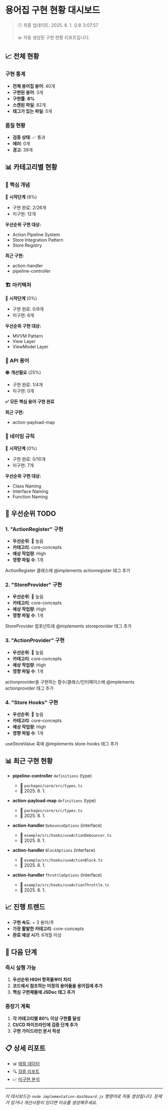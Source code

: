 # 용어집 구현 현황 대시보드

> 🕒 최종 업데이트: 2025. 8. 1. 오후 3:07:57
> 
> 📊 자동 생성된 구현 현황 리포트입니다.

## 📈 전체 현황

### 구현 통계
- **전체 용어집 용어**: 40개
- **구현된 용어**: 3개
- **구현률**: **8%**
- **스캔된 파일**: 82개
- **태그가 있는 파일**: 5개

### 품질 현황
- **검증 상태**: ✅ 통과
- **에러**: 0개
- **경고**: 39개

## 📊 카테고리별 현황


### 🎯 핵심 개념

🔴 **시작단계** (8%)

- 구현 완료: 2/26개
- 미구현: 12개


**우선순위 구현 대상:**
- Action Pipeline System
- Store Integration Pattern
- Store Registry



**최근 구현:**
- action-handler
- pipeline-controller



### 🏗️ 아키텍처

🔴 **시작단계** (0%)

- 구현 완료: 0/9개
- 미구현: 6개


**우선순위 구현 대상:**
- MVVM Pattern
- View Layer
- ViewModel Layer





### 🔌 API 용어

🟠 **개선필요** (25%)

- 구현 완료: 1/4개
- 미구현: 0개

**✅ 모든 핵심 용어 구현 완료**


**최근 구현:**
- action-payload-map



### 📝 네이밍 규칙

🔴 **시작단계** (0%)

- 구현 완료: 0/10개
- 미구현: 7개


**우선순위 구현 대상:**
- Class Naming
- Interface Naming
- Function Naming





## 🎯 우선순위 TODO


### 1. "ActionRegister" 구현

- **우선순위**: 🔴 높음
- **카테고리**: core-concepts
- **예상 작업량**: High
- **영향 파일 수**: 1개

ActionRegister 클래스에 @implements actionregister 태그 추가


### 2. "StoreProvider" 구현

- **우선순위**: 🔴 높음
- **카테고리**: core-concepts
- **예상 작업량**: High
- **영향 파일 수**: 1개

StoreProvider 컴포넌트에 @implements storeprovider 태그 추가


### 3. "ActionProvider" 구현

- **우선순위**: 🔴 높음
- **카테고리**: core-concepts
- **예상 작업량**: High
- **영향 파일 수**: 1개

actionprovider을 구현하는 함수/클래스/인터페이스에 @implements actionprovider 태그 추가


### 4. "Store Hooks" 구현

- **우선순위**: 🔴 높음
- **카테고리**: core-concepts
- **예상 작업량**: High
- **영향 파일 수**: 1개

useStoreValue 훅에 @implements store-hooks 태그 추가


## 📊 최근 구현 현황



- **pipeline-controller** `definitions` (type)
  - 📁 `packages/core/src/types.ts`
  - 📅 2025. 8. 1.


- **action-payload-map** `definitions` (type)
  - 📁 `packages/core/src/types.ts`
  - 📅 2025. 8. 1.


- **action-handler** `DebounceOptions` (interface)
  - 📁 `example/src/hooks/useActionDebouncer.ts`
  - 📅 2025. 8. 1.


- **action-handler** `BlockOptions` (interface)
  - 📁 `example/src/hooks/useActionBlock.ts`
  - 📅 2025. 8. 1.


- **action-handler** `ThrottleOptions` (interface)
  - 📁 `example/src/hooks/useActionThrottle.ts`
  - 📅 2025. 8. 1.



## 📈 진행 트렌드

- **구현 속도**: + 3 용어/주
- **가장 활발한 카테고리**: core-concepts
- **완료 예상 시기**: 6개월 이상

## 🔄 다음 단계

### 즉시 실행 가능
1. **우선순위 HIGH 항목들부터 처리**
2. **코드에서 참조하는 미정의 용어들을 용어집에 추가**
3. **핵심 구현체들에 JSDoc 태그 추가**

### 중장기 계획
1. **각 카테고리별 80% 이상 구현률 달성**
2. **CI/CD 파이프라인에 검증 단계 추가**
3. **구현 가이드라인 문서 작성**

## 📋 상세 리포트

- 📊 [매핑 데이터](/_data/mappings.json)
- 🔍 [검증 리포트](/_data/validation-report.json)
- 📈 [미구현 분석](/_data/missing-analysis-report.json)

---

*이 대시보드는 `node implementation-dashboard.js` 명령어로 자동 생성됩니다.*
*문제가 있거나 개선사항이 있다면 이슈를 생성해주세요.*

<!-- Dashboard generated at 2025-08-01T06:07:57.098Z -->